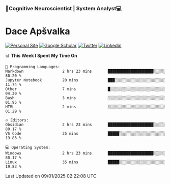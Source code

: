 ### 🧠Cognitive Neuroscientist | System Analyst💻
# Dace Apšvalka

[![Personal Site](https://img.shields.io/badge/website-teal?style=for-the-badge&logo=About.me&logoColor=white)](https://dcdace.net/)
[![Google Scholar](https://img.shields.io/badge/Scholar-yellow?style=for-the-badge&logo=googlescholar&logoColor=ffffff)](https://scholar.google.com/citations?hl=en&user=W8q0HBkAAAAJ&view_op=list_works&sortby=pubdate)
[![Twitter](https://img.shields.io/badge/Twitter-1DA1F2?logo=twitter&logoColor=white&style=for-the-badge)](https://twitter.com/dcdace)
[![Linkedin](https://img.shields.io/badge/linkedin-0077B5?logo=linkedin&logoColor=white&style=for-the-badge)](https://www.linkedin.com/in/dace-apsvalka/)

<!--
[![Dace's wakatime stats](https://github-readme-stats.vercel.app/api/wakatime?username=dcdace&theme=react&layout=compact&custom_title=Coding+past+7+days&v=2)](https://github.com/dcdace/dcdace)


[![github](https://img.shields.io/github/followers/dcdace?logo=github&style=plastic)](https://github.com/dcdace?tab=followers "GitHub followers")
[![wakatime](https://wakatime.com/badge/user/6e7556d3-b1db-4eef-a7e8-9bad735fc27e.svg?style=plastic?v=2)](https://wakatime.com/@6e7556d3-b1db-4eef-a7e8-9bad735fc27e "Total time coded since Feb 28 2022")

[![twitter](https://img.shields.io/twitter/follow/dcdace?label=followers&logo=twitter&color=%23007ec6&style=plastic)](https://twitter.com/dcdace "Twitter followers")

[![Dace's languages](https://github-readme-stats-one-nu-13.vercel.app/api/top-langs/?username=dcdace&langs_count=10&theme=nord&layout=compact)](https://github.com/anuraghazra/github-readme-stats) 
[![Dace's GitHub stats](https://github-readme-stats-one-nu-13.vercel.app/api?username=dcdace&theme=dracula&hide=prs,issues&count_private=true&show_icons=true&hide_rank=true&include_all_commits=true&hide_title=false&custom_title=GitHub+Stats)](https://github.com/anuraghazra/github-readme-stats)
-->

<!--START_SECTION:waka-->
📊 **This Week I Spent My Time On** 

```text
💬 Programming Languages: 
Markdown                 2 hrs 23 mins       ████████████████████░░░░░   80.20 % 
Jupyter Notebook         20 mins             ███░░░░░░░░░░░░░░░░░░░░░░   11.74 % 
Other                    7 mins              █░░░░░░░░░░░░░░░░░░░░░░░░   04.30 % 
Bash                     3 mins              ░░░░░░░░░░░░░░░░░░░░░░░░░   01.95 % 
HTML                     2 mins              ░░░░░░░░░░░░░░░░░░░░░░░░░   01.29 % 

🔥 Editors: 
Obsidian                 2 hrs 23 mins       ████████████████████░░░░░   80.17 % 
VS Code                  35 mins             █████░░░░░░░░░░░░░░░░░░░░   19.83 % 

💻 Operating System: 
Windows                  2 hrs 23 mins       ████████████████████░░░░░   80.17 % 
Linux                    35 mins             █████░░░░░░░░░░░░░░░░░░░░   19.83 % 
```


 Last Updated on 09/01/2025 02:22:08 UTC
<!--END_SECTION:waka-->

